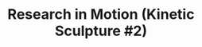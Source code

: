 ---
ee_id: '137'
site: '1'
type: '2'
long_id: '2010-039 Research in Motion (Kinetic Sculpture #2)'
url: 2010-039-research-in-motion-kinetic-sculpture-2
title: 'Research in Motion (Kinetic Sculpture #2)'
year: '2010'
medium: Modified chrome dancing stands
commission:
add_credit:
dims: 70 x 18 x 18 in
pitch: "​2 dancing stands modded to spin a slightly different speeds"
ps:
live_url:
related:
youtube:
imgs: research-in-motion-2010-039-full-1-database-bahnhof.jpg
subheading:
year2: '2010'
download:
add_credits:
related_code:
layout: things-i-made
---
